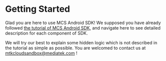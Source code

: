 # Getting Started

Glad you are here to use MCS Android SDK! We supposed you have already followed [the tutorial of MCS Android SDK][sdk-tutorial], and navigate here to see detailed description for each component of SDK.

We will try our best to explain some hidden logic which is not described in the tutorial as simple as possible. 
You are welcomed to contact us at <mtkcloudsandbox@mediatek.com> !



[sdk-tutorial]: https://mtk-mcs.gitbooks.io/mcs-sdk-android-tutorial-doc/content/